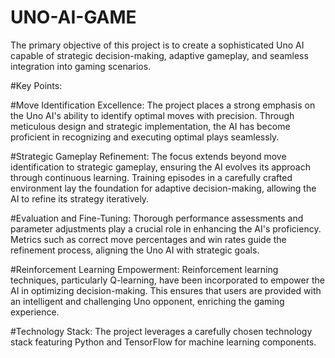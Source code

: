 # UNO-AI-GAME

The primary objective of this project is to create a sophisticated Uno AI capable of strategic decision-making, adaptive gameplay, and seamless integration into gaming scenarios.

#Key Points:

#Move Identification Excellence:
The project places a strong emphasis on the Uno AI's ability to identify optimal moves with precision.
Through meticulous design and strategic implementation, the AI has become proficient in recognizing and executing optimal plays seamlessly.

#Strategic Gameplay Refinement:
The focus extends beyond move identification to strategic gameplay, ensuring the AI evolves its approach through continuous learning.
Training episodes in a carefully crafted environment lay the foundation for adaptive decision-making, allowing the AI to refine its strategy iteratively.

#Evaluation and Fine-Tuning:
Thorough performance assessments and parameter adjustments play a crucial role in enhancing the AI's proficiency.
Metrics such as correct move percentages and win rates guide the refinement process, aligning the Uno AI with strategic goals.

#Reinforcement Learning Empowerment:
Reinforcement learning techniques, particularly Q-learning, have been incorporated to empower the AI in optimizing decision-making.
This ensures that users are provided with an intelligent and challenging Uno opponent, enriching the gaming experience.

#Technology Stack:
The project leverages a carefully chosen technology stack featuring Python and TensorFlow for machine learning components.

